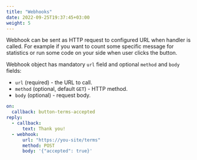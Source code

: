 ```yaml
---
title: "Webhooks"
date: 2022-09-25T19:37:45+03:00
weight: 5
---
```


Webhook can be sent as HTTP request to configured URL when handler is called.
For example if you want to count some specific message for statistics
or run some code on your side when user clicks the button.

Webhook object has mandatory `url` field and optional `method` and `body`
fields:
 - `url` (required) - the URL to call.
 - `method` (optional, default `GET`) - HTTP method.
 - `body` (optional) - request body.

```yaml
on:
  callback: button-terms-accepted
reply:
  - callback:
      text: Thank you!
  - webhook:
      url: "https://you-site/terms"
      method: POST
      body: '{"accepted": true}'
```
